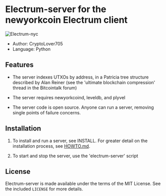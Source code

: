 Electrum-server for the newyorkcoin Electrum client
=========================================
![Electrum-nyc](https://github.com/NewYorkCoinNYC/electrum-nyc/blob/main/electrumlogo.png)

  * Author: CryptoLover705
  * Language: Python

Features
--------

  * The server indexes UTXOs by address, in a Patricia tree structure
    described by Alan Reiner (see the 'ultimate blockchain
    compression' thread in the Bitcointalk forum)

  * The server requires newyorkcoind, leveldb, and plyvel

  * The server code is open source. Anyone can run a server, removing
    single points of failure concerns.

Installation
------------

  1. To install and run a server, see INSTALL. For greater
     detail on the installation process, see [HOWTO.md](/HOWTO.md).

  2. To start and stop the server, use the 'electrum-server' script


License
-------

Electrum-server is made available under the terms of the MIT License.
See the included `LICENSE` for more details.
